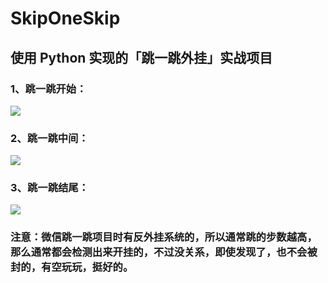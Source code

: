 # SkipOneSkip
## 使用 Python 实现的「跳一跳外挂」实战项目

### 1、跳一跳开始：
![](http://ww1.sinaimg.cn/large/006ys8vugy1fsyqhs6ld3j30u01hcmyc.jpg)

### 2、跳一跳中间：
![](http://ww1.sinaimg.cn/large/006ys8vugy1fsyqi6loy9j30u01hcaco.jpg)

### 3、跳一跳结尾：
![](http://ww1.sinaimg.cn/large/006ys8vugy1fsyqioi2jqj30u01hc75o.jpg)

### 注意：微信跳一跳项目时有反外挂系统的，所以通常跳的步数越高，那么通常都会检测出来开挂的，不过没关系，即使发现了，也不会被封的，有空玩玩，挺好的。
